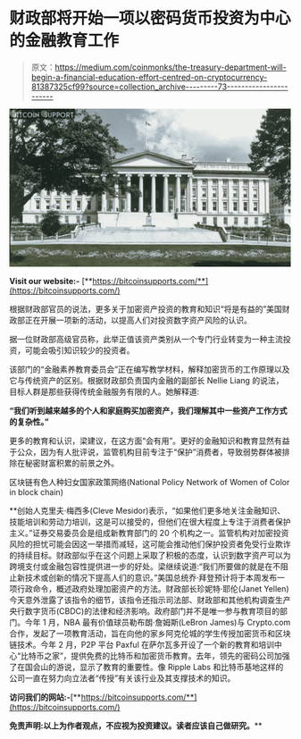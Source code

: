 # 财政部将开始一项以密码货币投资为中心的金融教育工作

> 原文：<https://medium.com/coinmonks/the-treasury-department-will-begin-a-financial-education-effort-centred-on-cryptocurrency-81387325cf99?source=collection_archive---------73----------------------->

![](img/515d818976e84d93f2b0131f982d10f2.png)

**Visit our website:-** [**https://bitcoinsupports.com/**](https://bitcoinsupports.com/)

根据财政部官员的说法，更多关于加密资产投资的教育和知识“将是有益的”美国财政部正在开展一项新的活动，以提高人们对投资数字资产风险的认识。

据一位财政部高级官员称，此举正值该资产类别从一个专门行业转变为一种主流投资，可能会吸引知识较少的投资者。

该部门的“金融素养教育委员会”正在编写教学材料，解释加密货币的工作原理以及它与传统资产的区别。根据财政部负责国内金融的副部长 Nellie Liang 的说法，目标人群是那些获得传统金融服务有限的人。她解释道:

**“我们听到越来越多的个人和家庭购买加密资产，我们理解其中一些资产工作方式的复杂性。”**

更多的教育和认识，梁建议，在这方面“会有用”。更好的金融知识和教育显然有益于公众，因为有人批评说，监管机构目前专注于“保护”消费者，导致弱势群体被排除在秘密财富积累的前景之外。

区块链有色人种妇女国家政策网络(National Policy Network of Women of Color in block chain)

**创始人克里夫·梅西多(Cleve Mesidor)表示，“如果他们更多地关注金融知识、技能培训和劳动力培训，这是可以接受的，但他们在很大程度上专注于消费者保护主义。”证券交易委员会是组成新教育部门的 20 个机构之一。监管机构对加密投资风险的担忧可能会因这一举措而减轻，这可能会推动他们保护投资者免受行业欺诈的持续目标。财政部似乎在这个问题上采取了积极的态度，认识到数字资产可以为跨境支付或金融包容性提供进一步的好处。梁继续说道:“我们所要做的就是在不阻止新技术或创新的情况下提高人们的意识。”美国总统乔·拜登预计将于本周发布一项行政命令，概述政府处理加密资产的方法。财政部长珍妮特·耶伦(Janet Yellen)今天意外泄露了该指令的细节，该指令还指示司法部、财政部和其他机构调查生产央行数字货币(CBDC)的法律和经济影响。政府部门并不是唯一参与教育项目的部门。今年 1 月，NBA 最有价值球员勒布朗·詹姆斯(LeBron James)与 Crypto.com 合作，发起了一项教育活动，旨在向他的家乡阿克伦城的学生传授加密货币和区块链技术。今年 2 月，P2P 平台 Paxful 在萨尔瓦多开设了一个新的教育和培训中心“比特币之家”，提供免费的比特币和加密货币教育。去年，领先的密码公司加强了在国会山的游说，显示了教育的重要性。像 Ripple Labs 和比特币基地这样的公司一直在努力向立法者“传授”有关该行业及其支撑技术的知识。

**访问我们的网站:-**[**https://bitcoinsupports.com/**](https://bitcoinsupports.com/)

**免责声明:以上为作者观点，不应视为投资建议。读者应该自己做研究。****